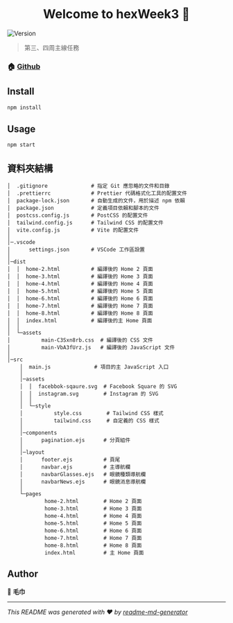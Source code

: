 <h1 align="center">Welcome to hexWeek3 👋</h1>
<p>
  <img alt="Version" src="https://img.shields.io/badge/version-0.0.0-blue.svg?cacheSeconds=2592000" />
</p>

> 第三、四周主線任務

### 🏠 [Github](https://github.com/Maojin-juan/hexWeek3)

## Install

```sh
npm install
```

## Usage

```sh
npm start
```

## 資料夾結構

```plaintext
│  .gitignore              # 指定 Git 應忽略的文件和目錄
│  .prettierrc             # Prettier 代碼格式化工具的配置文件
│  package-lock.json       # 自動生成的文件，用於描述 npm 依賴
│  package.json            # 定義項目依賴和腳本的文件
│  postcss.config.js       # PostCSS 的配置文件
│  tailwind.config.js      # Tailwind CSS 的配置文件
│  vite.config.js          # Vite 的配置文件
│
│─.vscode
│      settings.json       # VSCode 工作區設置
│
│─dist
│  │  home-2.html          # 編譯後的 Home 2 頁面
│  │  home-3.html          # 編譯後的 Home 3 頁面
│  │  home-4.html          # 編譯後的 Home 4 頁面
│  │  home-5.html          # 編譯後的 Home 5 頁面
│  │  home-6.html          # 編譯後的 Home 6 頁面
│  │  home-7.html          # 編譯後的 Home 7 頁面
│  │  home-8.html          # 編譯後的 Home 8 頁面
│  │  index.html           # 編譯後的主 Home 頁面
│  │
│  └─assets
│          main-C3Sxn8rb.css  # 編譯後的 CSS 文件
│          main-VbA3fUrz.js   # 編譯後的 JavaScript 文件
│
│─src
    │  main.js              # 項目的主 JavaScript 入口
    │
    │─assets
    │  │  facebbok-sqaure.svg  # Facebook Square 的 SVG
    │  │  instagram.svg        # Instagram 的 SVG
    │  │
    │  └─style
    │          style.css        # Tailwind CSS 樣式
    │          tailwind.css     # 自定義的 CSS 樣式
    │
    │─components
    │      pagination.ejs      # 分頁組件
    │
    │─layout
    │      footer.ejs          # 頁尾
    │      navbar.ejs          # 主導航欄
    │      navbarGlasses.ejs   # 眼鏡種類導航欄
    │      navbarNews.ejs      # 眼鏡消息導航欄
    │
    └─pages
            home-2.html        # Home 2 頁面
            home-3.html        # Home 3 頁面
            home-4.html        # Home 4 頁面
            home-5.html        # Home 5 頁面
            home-6.html        # Home 6 頁面
            home-7.html        # Home 7 頁面
            home-8.html        # Home 8 頁面
            index.html         # 主 Home 頁面
```

## Author

👤 **毛巾**

---

_This README was generated with ❤️ by [readme-md-generator](https://github.com/kefranabg/readme-md-generator)_
